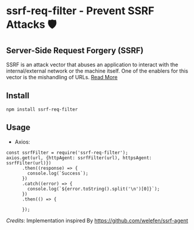 # ssrf-req-filter - Prevent SSRF Attacks :shield:

## Server-Side Request Forgery (SSRF)
SSRF is an attack vector that abuses an application to interact with the internal/external network or the machine itself. One of the enablers for this vector is the mishandling of URLs. [Read More](https://cheatsheetseries.owasp.org/cheatsheets/Server_Side_Request_Forgery_Prevention_Cheat_Sheet.html)

## Install
`npm install ssrf-req-filter`

## Usage
- Axios:
```
const ssrfFilter = require('ssrf-req-filter');
axios.get(url, {httpAgent: ssrfFilter(url), httpsAgent: ssrfFilter(url)})
      .then((response) => {
        console.log(`Success`);
      })
      .catch((error) => {
        console.log(`${error.toString().split('\n')[0]}`);
      })
      .then(() => {

      });
```

*Credits*: Implementation inspired By https://github.com/welefen/ssrf-agent

